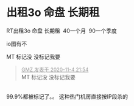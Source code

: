 # 出租3o 命盘 长期租


RT出租3o 命盘 长期租&nbsp;&nbsp;40一个月&nbsp;&nbsp;90一个季度&nbsp;&nbsp;

io图有不<img id="aimg_b8I4G" onclick="zoom(this, this.src, 0, 0, 0)" class="zoom" src="https://cdn.jsdelivr.net/gh/hishis/forum-master/public/images/patch.gif" onmouseover="img_onmouseoverfunc(this)" onload="thumbImg(this)" border="0" alt="" />

MT 标记没 没标记我要

<div class="quote"><blockquote><font size="2"><a href="https://www.hostloc.com/forum.php?mod=redirect&amp;goto=findpost&amp;pid=9403811&amp;ptid=762449" target="_blank"><font color="#999999">GMZ 发表于 2020-11-4 21:54</font></a></font><br />
MT 标记没 没标记我要</blockquote></div><br />
99.9%都被标记了。。 这种热门机房直接按IP段杀的
